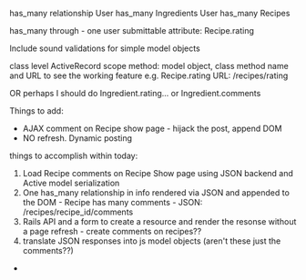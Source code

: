 has_many relationship
User has_many Ingredients
User has_many Recipes

has_many through - one user submittable attribute:
Recipe.rating

Include sound validations for simple model objects

class level ActiveRecord scope method: model object, class method name and URL to see the working feature e.g. Recipe.rating URL: /recipes/rating


OR perhaps I should do Ingredient.rating...
or  Ingredient.comments

Things to add:

- AJAX comment on Recipe show page - hijack the post, append DOM
- NO refresh. Dynamic posting

things to accomplish within today:
1. Load Recipe comments on Recipe Show page using JSON backend and Active model serialization
2. One has_many relationship in info rendered via JSON and appended to the DOM - Recipe has many comments - JSON: /recipes/recipe_id/comments
3. Rails API and a form to create a resource and render the resonse without a page refresh - create comments on recipes??
4. translate JSON responses into js model objects (aren't these just the comments??)



-
